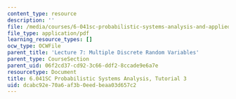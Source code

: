 ```yaml
---
content_type: resource
description: ''
file: /media/courses/6-041sc-probabilistic-systems-analysis-and-applied-probability-fall-2013/dcabc92e70a6af3b0eedbeaa03d657c2_MIT6_041SCF13_tut03.pdf
file_type: application/pdf
learning_resource_types: []
ocw_type: OCWFile
parent_title: 'Lecture 7: Multiple Discrete Random Variables'
parent_type: CourseSection
parent_uid: 06f2cd37-cd92-3c66-ddf2-8ccade9e6a7e
resourcetype: Document
title: 6.041SC Probabilistic Systems Analysis, Tutorial 3
uid: dcabc92e-70a6-af3b-0eed-beaa03d657c2
---
```

